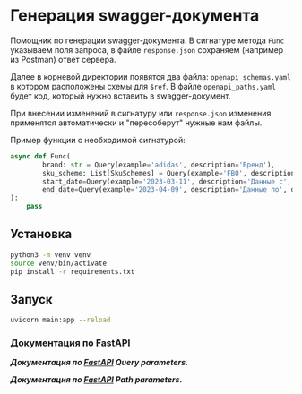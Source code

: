# Генерация swagger-документа

Помощник по генерации swagger-документа.
В сигнатуре метода `Func` указываем поля запроса, в файле `response.json` сохраняем (например из Postman) ответ сервера.

Далее в корневой директории появятся два файла: `openapi_schemas.yaml` в котором расположены схемы для `$ref`.
В файле `openapi_paths.yaml` будет код, который нужно вставить в swagger-документ.

При внесении изменений в сигнатуру или `response.json` изменения применятся автоматически и "пересоберут" нужные нам файлы.

Пример функции с необходимой сигнатурой:
```python
async def Func(
        brand: str = Query(example='adidas', description='Бренд'),
        sku_scheme: List[SkuSchemes] = Query(example='FBO', description='SKU-схема', alias='sku_schema[]', default=None),
        start_date=Query(example='2023-03-11', description='Данные с', default=None),
        end_date=Query(example='2023-04-09', description='Данные по', default=None),
):
    pass
```

## Установка
```bash
python3 -m venv venv
source venv/bin/activate
pip install -r requirements.txt
```

## Запуск
```bash
uvicorn main:app --reload
```

### Документация по FastAPI
***Документация по [FastAPI](https://fastapi.tiangolo.com/tutorial/query-params/) Query parameters.***

***Документация по [FastAPI](https://fastapi.tiangolo.com/tutorial/path-params/) Path parameters.***